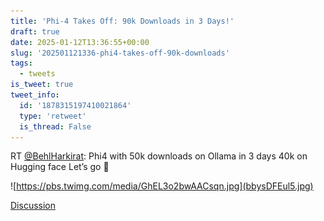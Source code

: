 ```yaml
---
title: 'Phi-4 Takes Off: 90k Downloads in 3 Days!'
draft: true
date: 2025-01-12T13:36:55+00:00
slug: '202501121336-phi4-takes-off-90k-downloads'
tags:
  - tweets
is_tweet: true
tweet_info:
  id: '1878315197410021864'
  type: 'retweet'
  is_thread: False
---
```




RT [@BehlHarkirat](https://x.com/BehlHarkirat): Phi4 with 50k downloads on Ollama in 3 days
40k on Hugging face
Let’s go 🚀 

![https://pbs.twimg.com/media/GhEL3o2bwAACsqn.jpg](bbysDFEul5.jpg)

[Discussion](https://x.com/sytelus/status/1878315197410021864)
